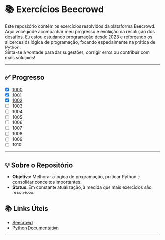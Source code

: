 # 📚 Exercícios Beecrowd

Este repositório contém os exercícios resolvidos da plataforma Beecrowd. Aqui você pode acompanhar meu progresso e evolução na resolução dos desafios. Eu estou estudando programação desde 2023 e reforçando os alicerces da lógica de programação, focando especialmente na prática de Python. 
<br>
Sinta-se à vontade para dar sugestões, corrigir erros ou contribuir com mais soluções!

---

## ✅ Progresso

<!-- inicio-progresso -->
- [x] [1000](python/1000.py)
- [x] [1001](python/1001.py)
- [x] [1002](python/1002.py)
- [ ] 1003
- [ ] 1004
- [ ] 1005
- [ ] 1006
- [ ] 1007
- [ ] 1008
- [ ] 1009
- [ ] 1010
<!-- fim-progresso -->

---

## 💡 Sobre o Repositório

- **Objetivo:** Melhorar a lógica de programação, praticar Python e consolidar conceitos importantes.
- **Status:** Em constante atualização, à medida que mais exercícios são resolvidos.


## 📚 Links Úteis

- [Beecrowd](https://www.beecrowd.com.br/)
- [Python Documentation](https://docs.python.org/3/)

---
